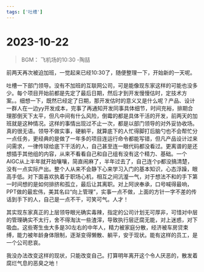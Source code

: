 ```yaml
---
tags: ['吐槽']
---
```

# 2023-10-22

> BGM： 飞机场的10:30 -陶喆

前两天再次被迫加班，一觉起来已经10:30了，随便整理一下，开始新的一天呢。

吐槽一下部门领导。没有不加班的互联网公司，可是能像现东家这样的可能也没多少。每个项目开始前都是先定了最后日期，然后才到开发慢慢估时，定技术方案。。细想一下，既然已经定了日期，那开发估时的意义又是什么呢？产品、设计一群人在一边yy开发成本，完事了再通知开发同事具体细节，时间充裕，排期合理那倒天下太平，但凡中间有什么风险，倒霉的都是具体干活的开发，前两天的加班就是这种情况。这样的事情出现过不止一次，都是以部门领导的对外妥协收场。真的很无语。领导不做实事，硬躺平，就算底下的人忙得脚打后脑勺也不会帮忙分一点任务，更经典的是做了一年多的项目连运行命令都能写错，但凡产品设计过来问需求，一律传球给底下干活的人，自己甚至连一眼代码都没看过。更离谱的是还想插手其他组的内容，从来不看看自己和自己组有没有这个精力、基础。一个AIGC从上半年就开始嚷嚷，简直闹麻了，半年过去了，自己连个p都没搞清楚，没有一点实际产出。整个人从来不会静下心来学习入门的基本知识，心态浮躁，眼高手低。对下面喜欢执着于职场心机，相互之间沆瀣一气，对于想法不和的手下第一时间想的是如何排挤和孤立，最后让其离职。对上阿谀奉承，口号喊得最响，PPT做的最宏伟，美其名曰“向上管理”，实事一点不做，上面的方针一字不差的传话到手下的人，自己是一点不干，可笑可气。人才！

其实现东家真正的上层领导眼光确实毒辣，指定的公司计划无可厚非，可惜对中层的管理确实不太行，舍不得淘汰一些渣滓，导致执行层迂腐无能，对上迷惑，对下吸血。这些寄生虫大多是30左右的中年人，精力被家庭分散，经济被车房贷束缚，能力被年龄身体限制，逐渐变得懒散、躺平，安于现状。能有这样的员工，是一个公司悲哀。

我没办法改变这样的现状，只能改变自己。打算明年离开这个令人厌恶的，散发着腐烂气息的恶臭之地！
